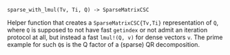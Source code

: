 ```
sparse_with_lmul(Tv, Ti, Q) -> SparseMatrixCSC
```

Helper function that creates a `SparseMatrixCSC{Tv,Ti}` representation of `Q`, where `Q` is supposed to not have fast `getindex` or not admit an iteration protocol at all, but instead a fast `lmul!(Q, v)` for dense vectors `v`. The prime example for such `Q`s is the Q factor of a (sparse) QR decomposition.
